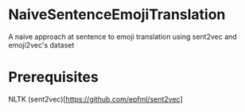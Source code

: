 # NaiveSentenceEmojiTranslation
A naive approach at sentence to emoji translation using sent2vec and emoji2vec's dataset

# Prerequisites
NLTK
(sent2vec)[https://github.com/epfml/sent2vec]
